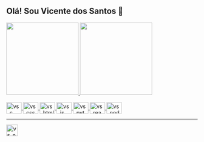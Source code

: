## Olá! Sou Vicente dos Santos 👋

<div>
	<a href="https://beacons.ai/santosvicente">
	<img height="190em" src="https://github-readme-stats.vercel.app/api?username=SantosVicente&show_icons=true&count_private=true&theme=tokyonight" />
	<img height="190em" src="https://github-readme-stats.vercel.app/api/top-langs/?username=SantosVicente&layout=compact&langs_count=16&theme=tokyonight&https://github.com/SantosVicente/github-readme-stats" />
</div>
<br />
<div>
	<img align="center" alt="vs_c" height="30" width="40" src="https://cdn.jsdelivr.net/gh/devicons/devicon/icons/c/c-original.svg" />    	
	<img align="center" alt="vs_css" height="30" width="40" src="https://cdn.jsdelivr.net/gh/devicons/devicon/icons/css3/css3-original.svg" />
        <img align="center" alt="vs_html" height="30" width="40" src="https://cdn.jsdelivr.net/gh/devicons/devicon/icons/html5/html5-original.svg" />
        <img align="center" alt="vs_js" height="30" width="40" src="https://cdn.jsdelivr.net/gh/devicons/devicon/icons/javascript/javascript-original.svg" />
        <img align="center" alt="vs_python" height="30" width="40" src="https://cdn.jsdelivr.net/gh/devicons/devicon/icons/python/python-original.svg" />
        <img align="center" alt="vs_react" height="30" width="40" src="https://cdn.jsdelivr.net/gh/devicons/devicon/icons/react/react-original.svg" />
	<img align="center" alt="vs_nodejs" height="30" width="40" src="https://cdn.jsdelivr.net/gh/devicons/devicon/icons/nodejs/nodejs-original.svg" />
</div>
	
<hr />
	
<div>
	<a href="mailto:santos.vicente@aluno.ifsp.edu.br">
		<img align="center" target="_blank" alt="vs_nodejs" height="30" src="https://img.shields.io/badge/Gmail-D14836?style=for-the-badge&logo=gmail&logoColor=white" />
	</a>
</div>
